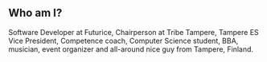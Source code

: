 ## Who am I?

Software Developer at Futurice, Chairperson at Tribe Tampere, Tampere ES Vice President, Competence coach, Computer Science student, BBA, musician, event organizer and all-around nice guy from Tampere, Finland.
